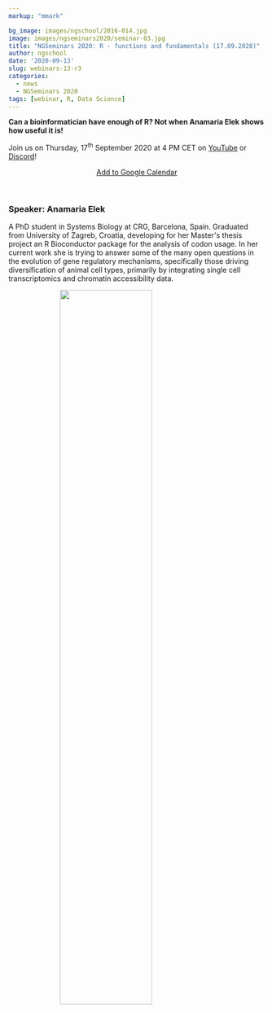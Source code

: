 ```yaml
---
markup: "mmark"

bg_image: images/ngschool/2016-014.jpg
image: images/ngseminars2020/seminar-03.jpg
title: "NGSeminars 2020: R - functions and fundamentals (17.09.2020)"
author: ngschool
date: '2020-09-13'
slug: webinars-13-r3
categories:
  - news
  - NGSeminars 2020
tags: [webinar, R, Data Science]
---
```


<b>Can a bioinformatician have enough of R? Not when Anamaria Elek shows how useful it is!</b><br>

Join us on Thursday, 17<sup>th</sup> September 2020 at 4 PM CET on <a href="https://www.youtube.com/NGSchoolEU" target="_blank">YouTube</a> or <a href="https://discord.gg/MhNeqwR" target="_blank">Discord</a>!</b>

<p style="text-align: center;"><a href="https://www.google.com/calendar/render?action=TEMPLATE&text=NGSeminar%3A+R+for+Data+Science&dates=20200903T140000Z%2F20200903T160000Z" target="_blank" class="btn btn-primary">Add to Google Calendar <i class="far fa-calendar-plus"></i></a></p>

<br>

### Speaker: Anamaria Elek

A PhD student in Systems Biology at CRG, Barcelona, Spain. Graduated from University of Zagreb, Croatia, developing for her Master's thesis project an R Bioconductor package for the analysis of codon usage. In her current work she is trying to answer some of the many open questions in the evolution of gene regulatory mechanisms, specifically those driving diversification of animal cell types, primarily by integrating single cell transcriptomics and chromatin accessibility data.

<img src="/images/people/anamaria-elek.jpg" style="width: 60%; display: block; margin-left: auto; margin-right: auto; ">

<br>

<!-- ### Don't miss our next seminars!
For details visit **[NGSeminars 2020 calendar](/ngseminars)** or **[News](/post)**. -->
